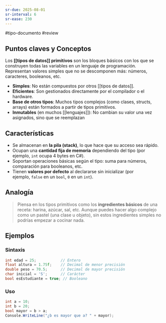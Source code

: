 ```yaml
---
sr-due: 2025-08-01
sr-interval: 6
sr-ease: 230
---
```


#tipo-documento #review  
## Puntos claves y Conceptos

Los **[[tipos de datos]] primitivos** son los bloques básicos con los que se construyen todas las variables en un lenguaje de programación. Representan valores simples que no se descomponen más: números, caracteres, booleanos, etc.

+ **Simples**: No están compuestos por otros [[tipos de datos]].
+ **Eficientes**: Son gestionados directamente por el compilador o el hardware.
+ **Base de otros tipos**: Muchos tipos complejos (como clases, structs, arrays) están formados a partir de tipos primitivos.
+ **Inmutables** (en muchos [[lenguajes]]): No cambian su valor una vez asignados, sino que se reemplazan
## Características
+ Se almacenan en **la pila (stack)**, lo que hace que su acceso sea rápido.
+ Ocupan una **cantidad fija de memoria** dependiendo del tipo (por ejemplo, `int` ocupa 4 bytes en C#).
+ Soportan operaciones básicas según el tipo: suma para números, comparación para booleanos, etc.
+ Tienen **valores por defecto** al declararse sin inicializar (por ejemplo, `false` en un `bool`, `0` en un `int`).
## Analogía
> Piensa en los tipos primitivos como los **ingredientes básicos** de una receta: harina, azúcar, sal, etc. Aunque puedes hacer algo complejo como un pastel (una clase u objeto), sin estos ingredientes simples no podrías empezar a cocinar nada.

## Ejemplos
### Sintaxis
```c
int edad = 25;           // Entero
float altura = 1.75f;    // Decimal de menor precisión
double peso = 70.5;      // Decimal de mayor precisión
char inicial = 'S';      // Carácter
bool esEstudiante = true; // Booleano

```
### Uso
```c#
int a = 10;
int b = 20;
bool mayor = b > a;
Console.WriteLine("¿b es mayor que a? " + mayor);
```
